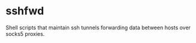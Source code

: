 # sshfwd
Shell scripts that maintain ssh tunnels forwarding data between hosts over socks5 proxies.
